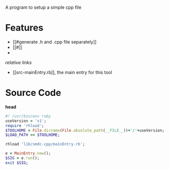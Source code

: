 A program to setup a simple cpp file
# Features
- [[#generate .h and .cpp file separately]]
- [[#]]
- 

*relative links*
- [[src-mainEntry.rb]], the main entry for this tool
# Source Code
**head**
```ruby
#! /usr/bin/env ruby
useVersion = 'v1';
require 'rhload';
$TOOLHOME = File.dirname(File.absolute_path(__FILE__))+'/'+useVersion;
$LOAD_PATH << $TOOLHOME;

rhload 'lib/smdc-cpp/mainEntry.rb';

e = MainEntry.new();
$SIG = e.run();
exit $SIG;
```
